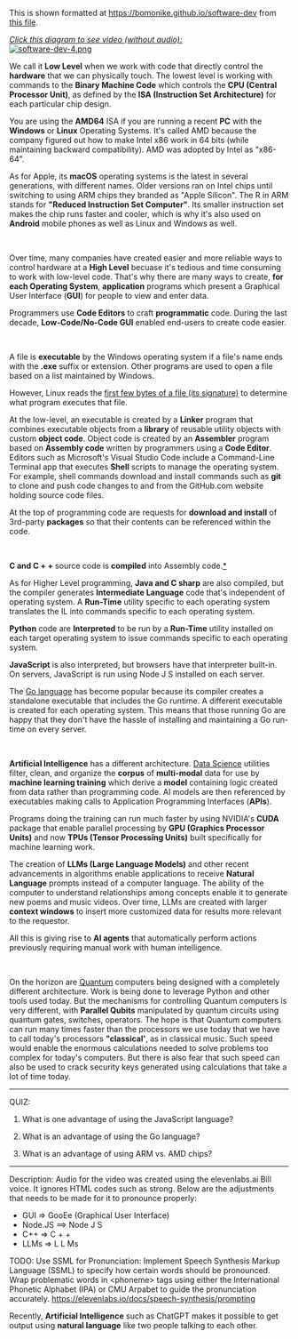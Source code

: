 This is shown formatted at <a target="_blank" href="https://bomonike.github.io/software-dev/">https://bomonike.github.io/software-dev</a> from <a target="_blank" href="https://github.com/bomonike/bomonike.github.io/blob/master/software-dev.md">this file</a>.

<a target="_blank" href="https://youtu.be/LlqbKrJhIVM"><em>Click this diagram to see video (without audio):</em><br /><img alt="software-dev-4.png" src="https://res.cloudinary.com/dcajqrroq/image/upload/v1724184659/software-dev-4_z6epyo.png"></a>

We call it  <strong>Low Level</strong> when we work with code that directly control the <strong>hardware</strong> that we can physically touch. The lowest level is working with commands to the <strong>Binary Machine Code</strong> which controls the <strong>CPU (Central Processor Unit)</strong>, as defined by the <strong>ISA (Instruction Set Architecture)</strong> for each particular chip design.

You are using the <strong>AMD64</strong> ISA if you are running a recent <strong>PC</strong> with the <strong>Windows</strong> or <strong>Linux</strong> Operating Systems. It's called AMD because the company figured out how to make Intel x86 work in 64 bits (while maintaining backward compatibility). AMD was adopted by Intel as "x86-64".

As for Apple, its <strong>macOS</strong> operating systems is the latest in several generations, with different names. Older versions ran on Intel chips until switching to using ARM chips they branded as "Apple Silicon". The R in ARM stands for <strong>"Reduced Instruction Set Computer"</strong>. Its smaller instruction set makes the chip runs faster and cooler, which is why it's also used on <strong>Android</strong> mobile phones as well as Linux and Windows as well.

&nbsp;

Over time, many companies have created easier and more reliable ways to control hardware at a <strong>High Level</strong>
becuase it's tedious and time consuming to work with low-level code.
That's why there are many ways to create, <strong>for each Operating System</strong>, <strong>application</strong> programs  which present a Graphical User Interface (<strong>GUI</strong>) for people to view and enter data.

Programmers use <strong>Code Editors</strong> to craft <strong>programmatic</strong> code.
During the last decade, <strong>Low-Code/No-Code GUI</strong> enabled end-users to create code easier.

&nbsp;

A file is <strong>executable</strong> by the Windows operating system if a file's name ends with the <strong>.exe</strong> suffix or extension. Other programs are used to open a file based on a list maintained by Windows.

However, Linux reads the <a target="_blank" href="https://en.wikipedia.org/wiki/List_of_file_signatures">first few bytes of a file (its signature)</a> to determine what program executes that file.

At the low-level, an executable is created by a <strong>Linker</strong> program that combines executable objects from a <strong>library</strong> of reusable utility objects with custom <strong>object code</strong>. Object code is created by an <strong> Assembler</strong> program based on <strong>Assembly code</strong> written by programmers using a <strong>Code Editor</strong>.
Editors such as Microsoft's Visual Studio Code include a Command-Line Terminal app that executes <strong>Shell</strong> scripts to manage the operating system.
For example, shell commands download and install commands such as <strong>git</strong> to clone and push code changes to and from the GitHub.com website holding source code files.

At the top of programming code are requests for <strong>download and install</strong> of 3rd-party <strong>packages</strong> so that their contents can be referenced within the code.

&nbsp;

<strong>C and C + +</strong> source code is <strong>compiled</strong> into Assembly code.<a target="_blank" href="https://www.youtube.com/watch?v=N2y6csonII4">*</a>

As for Higher Level programming,
<strong>Java and C sharp</strong> are also compiled, but the compiler generates <strong>Intermediate Language</strong> code that's independent of operating system. A <strong>Run-Time</strong> utility specific to each operating system translates the IL into commands specific to each operating system.

<strong>Python</strong> code are <strong>Interpreted</strong> to be run by a <strong>Run-Time</strong> utility installed on each target operating system to issue commands specific to each operating system.

<strong>JavaScript</strong> is also interpreted, but browsers have that interpreter built-in.
On servers, JavaScript is run using Node J S installed on each server.

The <a target="_blank" href="http://wilsonmar.github.io/golang/">Go language</a> has become popular because its compiler creates a standalone executable that includes the Go runtime. A different executable is created for each operating system. This means that those running Go are happy that they don't have the hassle of installing and maintaining a Go run-time on every server.

&nbsp;

<strong>Artificial Intelligence</strong> has a different architecture. <a target="_blank" href="https://www.youtube.com/watch?v=qtuzVc0N5o0">Data Science</a> utilities filter, clean, and organize the <strong>corpus</strong> of <strong>multi-modal</strong> data for use by <strong>machine learning training</strong> which derive a <strong>model</strong> containing logic created from data rather than programming code. AI models are then referenced by executables making calls to Application Programming Interfaces (<strong>APIs</strong>).

Programs doing the training can run much faster by using NVIDIA's <strong>CUDA</strong> package that enable parallel processing by <strong>GPU (Graphics Processor Units)</strong> and now
<strong>TPUs (Tensor Processing Units)</strong> built specifically for machine learning work.

The creation of <strong>LLMs (Large Language Models)</strong> and other recent advancements in algorithms enable applications to receive <strong>Natural Language</strong> prompts instead of a computer language. The ability of the computer to understand relationships among concepts enable it to generate new poems and music videos. Over time, LLMs are created with larger <strong>context windows</strong> to insert more customized data for results more relevant to the requestor.

All this is giving rise to <strong>AI agents</strong> that automatically perform actions previously requiring manual work with human intelligence.

&nbsp;

On the horizon are <a target="_blank" href="https://wilsonmar.github.io/quantum/">Quantum</a> computers being designed with a completely different architecture.
Work is being done to leverage Python and other tools used today.
But the mechanisms for controlling Quantum computers is very different, with <strong>Parallel Qubits</strong> manipulated by quantum circuits using quantum gates, switches, operators.
The hope is that Quantum computers can run many times faster than the processors we use today that we have to call today's  processors <strong>"classical'</strong>, as in classical music. Such speed would enable the enormous calculations needed to solve problems too complex for today's computers. But there is also fear that such speed can also be used to crack security keys generated using calculations that take a lot of time today.

-----------------------
QUIZ:

1. What is one advantage of using the JavaScript language?




2. What is an advantage of using the Go language?




3. What is an advantage of using ARM vs. AMD chips?




-----------------------
Description:
Audio for the video was created using the elevenlabs.ai Bill voice. It ignores HTML codes such as strong.
Below are the adjustments that needs to be made for it to pronounce properly:
* GUI => GooEe (Graphical User Interface)
* Node.JS ==> Node J S
* C++ => C + +
* LLMs => L L Ms

TODO: Use SSML for Pronunciation: Implement Speech Synthesis Markup Language (SSML) to specify how certain words should be pronounced. Wrap problematic words in &LT;phoneme> tags using either the International Phonetic Alphabet (IPA) or CMU Arpabet to guide the pronunciation accurately. https://elevenlabs.io/docs/speech-synthesis/prompting



Recently, <strong>Artificial Intelligence</strong> such as ChatGPT makes it possible to get output using <strong>natural language</strong> like two people talking to each other.
